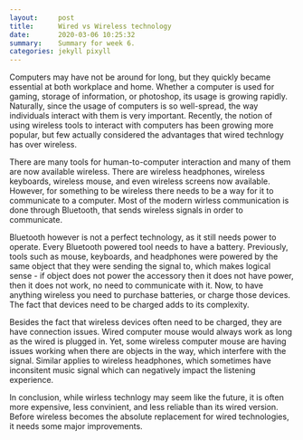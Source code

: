 ```yaml
---
layout:     post
title:      Wired vs Wireless technology
date:       2020-03-06 10:25:32
summary:    Summary for week 6.
categories: jekyll pixyll
---
```


Computers may have not be around for long, but they quickly became essential at both workplace and home. 
Whether a computer is used for gaming, storage of information, or photoshop, its usage is growing rapidly. 
Naturally, since the usage of computers is so well-spread, the way individuals interact with them is very important. 
Recently, the notion of using wireless tools to interact with computers has been growing more popular, but few actually considered the advantages that wired technlogy has over wireless.

There are many tools for human-to-computer interaction and many of them are now available wireless. 
There are wireless headphones, wireless keyboards, wireless mouse, and even wireless screens now available. 
However, for something to be wireless there needs to be a way for it to communicate to a computer. 
Most of the modern wirless communication is done through Bluetooth, that sends wireless signals in order to communicate. 

Bluetooth however is not a perfect technology, as it still needs power to operate. 
Every Bluetooth powered tool needs to have a battery. 
Previously, tools such as mouse, keyboards, and headphones were powered by the same object that they were sending the signal to, which makes logical sense - if object does not power the accessory then it does not have power, then it does not work, no need to communicate with it. 
Now, to have anything wireless you need to purchase batteries, or charge those devices. 
The fact that devices need to be charged adds to its complexity.

Besides the fact that wireless devices often need to be charged, they are have connection issues. 
Wired computer mouse would always work as long as the wired is plugged in. 
Yet, some wireless computer mouse are having issues working when there are objects in the way, which interfere with the signal. 
Similar applies to wireless headphones, which sometimes have inconsitent music signal which can negatively impact the listening experience. 

In conclusion, while wirless technlogy may seem like the future, it is often more expensive, less convinient, and less reliable than its wired version. 
Before wireless becomes the absolute replacement for wired technologies, it needs some major improvements.
